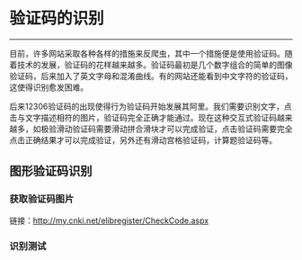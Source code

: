 # 验证码的识别

---

目前，许多网站采取各种各样的措施来反爬虫，其中一个措施便是使用验证码。随着技术的发展，验证码的花样越来越多。验证码最初是几个数字组合的简单的图像验证码，后来加入了英文字母和混淆曲线。有的网站还能看到中文字符的验证码，这使得识别愈发困难。

后来12306验证码的出现使得行为验证码开始发展其阿里。我们需要识别文字，点击与文字描述相符的图片，验证码完全正确才能通过。现在这种交互式验证码越来越多，如极验滑动验证码需要滑动拼合滑块才可以完成验证，点击验证码需要完全点击正确结果才可以完成验证，另外还有滑动宫格验证码，计算题验证码等。

## 图形验证码识别

### 获取验证码图片

链接：http://my.cnki.net/elibregister/CheckCode.aspx

### 识别测试

